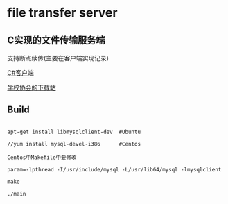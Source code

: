 # file transfer server

## C实现的文件传输服务端

支持断点续传(主要在客户端实现记录)

[C#客户端](fts)

[学校协会的下载站](https://github.com/CodFrm/jx)

## Build

```

apt-get install libmysqlclient-dev  #Ubuntu

//yum install mysql-devel-i386      #Centos

Centos中Makefile中要修改

param=-lpthread -I/usr/include/mysql -L/usr/lib64/mysql -lmysqlclient

make

./main

```

